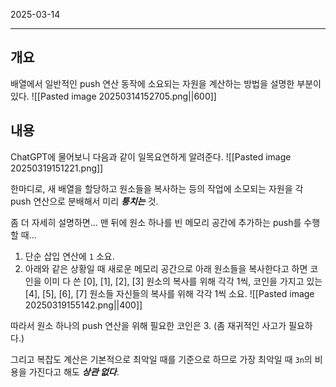 

2025-03-14

----


## 개요
배열에서 일반적인 push 연산 동작에 소요되는 자원을 계산하는 방법을 설명한 부분이 있다. 
![[Pasted image 20250314152705.png||600]]

## 내용
ChatGPT에 물어보니 다음과 같이 일목요연하게 알려준다.
![[Pasted image 20250319151221.png]]

한마디로, 새 배열을 할당하고 원소들을 복사하는 등의 작업에 소모되는 자원을 각 push 연산으로 분배해서 미리 ***퉁치는*** 것.

좀 더 자세히 설명하면...
맨 뒤에 원소 하나를 빈 메모리 공간에 추가하는 push를 수행할 때...
1. 단순 삽입 연산에 `1` 소요.
2. 아래와 같은 상황일 때 새로운 메모리 공간으로 아래 원소들을 복사한다고 하면 코인을 이미 다 쓴 [0], [1], [2], [3] 원소의 복사를 위해 각각 1씩, 코인을 가지고 있는 [4], [5], [6], [7] 원소들 자신들의 복사를 위해 각각 1씩 소요. 
![[Pasted image 20250319155142.png||400]]

따라서 원소 하나의 push 연산을 위해 필요한 코인은 3.
(좀 재귀적인 사고가 필요하다.) 

그리고 복잡도 계산은 기본적으로 최악일 때를 기준으로 하므로 가장 최악일 때 `3n`의 비용을 가진다고 해도 ***상관 없다***.